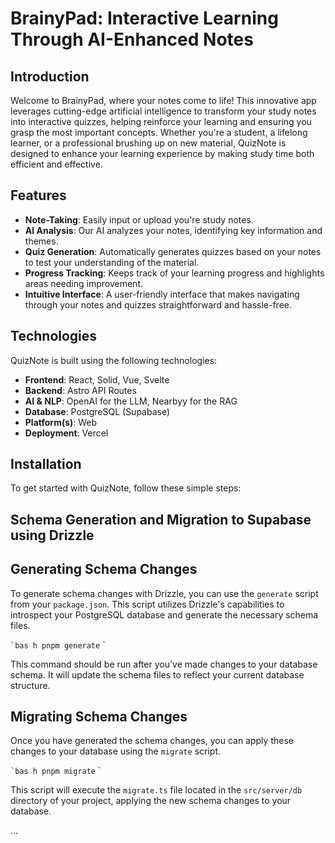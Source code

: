 # BrainyPad: Interactive Learning Through AI-Enhanced Notes

## Introduction

Welcome to BrainyPad, where your notes come to life! This innovative app leverages cutting-edge artificial intelligence to transform your study notes into interactive quizzes, helping reinforce your learning and ensuring you grasp the most important concepts. Whether you're a student, a lifelong learner, or a professional brushing up on new material, QuizNote is designed to enhance your learning experience by making study time both efficient and effective.

## Features

- **Note-Taking**: Easily input or upload you're study notes.
- **AI Analysis**: Our AI analyzes your notes, identifying key information and themes.
- **Quiz Generation**: Automatically generates quizzes based on your notes to test your understanding of the material.
- **Progress Tracking**: Keeps track of your learning progress and highlights areas needing improvement.
- **Intuitive Interface**: A user-friendly interface that makes navigating through your notes and quizzes straightforward and hassle-free.

## Technologies

QuizNote is built using the following technologies:

- **Frontend**: React, Solid, Vue, Svelte
- **Backend**: Astro API Routes
- **AI & NLP**: OpenAI for the LLM, Nearbyy for the RAG
- **Database**: PostgreSQL (Supabase)
- **Platform(s)**: Web
- **Deployment**: Vercel

## Installation

To get started with QuizNote, follow these simple steps:

## Schema Generation and Migration to Supabase using Drizzle

## Generating Schema Changes

To generate schema changes with Drizzle, you can use the `generate` script from your `package.json`. This script utilizes Drizzle's capabilities to introspect your PostgreSQL database and generate the necessary schema files.

`` `bas h
pnpm generate `` `

This command should be run after you've made changes to your database schema. It will update the schema files to reflect your current database structure.

## Migrating Schema Changes

Once you have generated the schema changes, you can apply these changes to your database using the `migrate` script.

`` `bas h
pnpm migrate `` `

This script will execute the `migrate.ts` file located in the `src/server/db` directory of your project, applying the new schema changes to your database.

...
